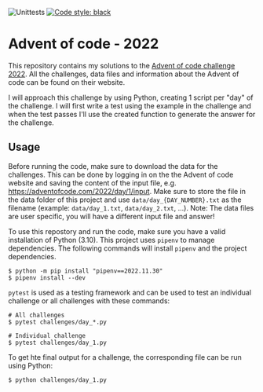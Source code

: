 ![Unittests](https://github.com/gijswobben/advent-of-code-2022/actions/workflows/tests.yaml/badge.svg) [![Code style: black](https://img.shields.io/badge/code%20style-black-000000.svg)](https://github.com/psf/black)

# Advent of code - 2022
This repository contains my solutions to the [Advent of code challenge 2022](https://adventofcode.com/2022). All the challenges, data files and information about the Advent of code can be found on their website.

I will approach this challenge by using Python, creating 1 script per "day" of the challenge. I will first write a test using the example in the challenge and when the test passes I'll use the created function to generate the answer for the challenge.

## Usage
Before running the code, make sure to download the data for the challenges. This can be done by logging in on the the Advent of code website and saving the content of the input file, e.g. https://adventofcode.com/2022/day/1/input. Make sure to store the file in the data folder of this project and use `data/day_{DAY_NUMBER}.txt` as the filename (example: `data/day_1.txt`, `data/day_2.txt`, ...). Note: The data files are user specific, you will have a different input file and answer!

To use this repostory and run the code, make sure you have a valid installation of Python (3.10). This project uses `pipenv` to manage dependencies. The following commands will install `pipenv` and the project dependencies.

```shell
$ python -m pip install "pipenv==2022.11.30"
$ pipenv install --dev
```

`pytest` is used as a testing framework and can be used to test an individual challenge or all challenges with these commands:

```shell
# All challenges
$ pytest challenges/day_*.py

# Individual challenge
$ pytest challenges/day_1.py
```

To get hte final output for a challenge, the corresponding file can be run using Python:

```shell
$ python challenges/day_1.py
```
